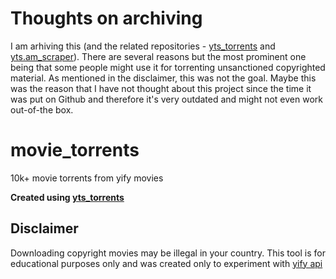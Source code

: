 # Thoughts on archiving

I am arhiving this (and the related repositories - [yts_torrents](https://github.com/makkoncept/yts_torrents) and [yts.am_scraper](https://github.com/makkoncept/yts.am_scraper_)). There are several reasons but the most prominent one being that some people might use it for torrenting unsanctioned copyrighted material. As mentioned in the disclaimer, this was not the goal. Maybe this was the reason that I have not thought about this project since the time it was put on Github and therefore it's very outdated and might not even work out-of-the box.

# movie_torrents
10k+ movie torrents from yify movies

**Created using [yts_torrents](https://github.com/makkoncept/yts_torrents)**



## Disclaimer
Downloading copyright movies may be illegal in your country. This tool is for educational purposes only and was created only to experiment with [yify api](https://yts.am/api)
